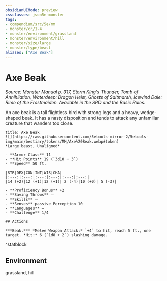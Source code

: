 ```yaml
---
obsidianUIMode: preview
cssclasses: json5e-monster
tags:
- compendium/src/5e/mm
- monster/cr/1-4
- monster/environment/grassland
- monster/environment/hill
- monster/size/large
- monster/type/beast
aliases: ["Axe Beak"]
---
```

# Axe Beak
*Source: Monster Manual p. 317, Storm King's Thunder, Tomb of Annihilation, Waterdeep: Dragon Heist, Ghosts of Saltmarsh, Icewind Dale: Rime of the Frostmaiden. Available in the SRD and the Basic Rules.*  

An axe beak is a tall flightless bird with strong legs and a heavy, wedge-shaped beak. It has a nasty disposition and tends to attack any unfamiliar creature that wanders too close.

```ad-statblock
title: Axe Beak
![](https://raw.githubusercontent.com/5etools-mirror-2/5etools-img/main/bestiary/tokens/MM/Axe%20Beak.webp#token)
*Large beast, Unaligned*

- **Armor Class** 11
- **Hit Points** 19 (`3d10 + 3`)
- **Speed** 50 ft.

|STR|DEX|CON|INT|WIS|CHA|
|:---:|:---:|:---:|:---:|:---:|:---:|
|14 (+2)|12 (+1)|12 (+1)| 2 (-4)|10 (+0)| 5 (-3)|

- **Proficiency Bonus** +2
- **Saving Throws** ⏤
- **Skills** ⏤
- **Senses** passive Perception 10
- **Languages** —
- **Challenge** 1/4

## Actions

***Beak.*** *Melee Weapon Attack:* `+4` to hit, reach 5 ft., one target. *Hit:* 6 (`1d8 + 2`) slashing damage.
```
^statblock

## Environment

grassland, hill